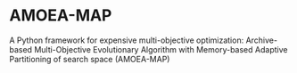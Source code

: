 # AMOEA-MAP
A Python framework for expensive multi-objective optimization: Archive-based Multi-Objective Evolutionary Algorithm with Memory-based Adaptive Partitioning of search space (AMOEA-MAP)
